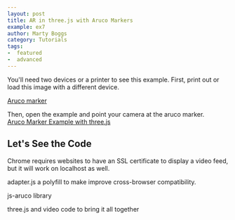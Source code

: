 ```yaml
---
layout: post
title: AR in three.js with Aruco Markers
example: ex7
author: Marty Boggs
category: Tutorials
tags:
-  featured
-  advanced
---
```


You'll need two devices or a printer to see this example. First, print out or load this image with a different device.<br>
<!--more-->
<a href="https://martyboggs.github.io/aruco-marker-example/images/aruco.jpg" target="_blank">Aruco marker</a> <i class="fa fa-external-link"></i>

Then, open the example and point your camera at the aruco marker.<br>
<a href="https://martyboggs.github.io/aruco-marker-example" target="_blank">Aruco Marker Example with three.js</a> <i class="fa fa-external-link"></i>




## Let's See the Code

Chrome requires websites to have an SSL certificate to display a video feed, but it will work on localhost as well.

adapter.js a polyfill to make improve cross-browser compatibility.

js-aruco library

three.js and video code to bring it all together


<!--Ok, now that you have your JSON file we can get it into the browser. To get started, we'll use this <a href="{{site.url}}/threejs-world-blank-template.html" download="threejs-world-{{page.example}}.html">basic template <i class="fa fa-download"></i></a> that I use in a lot of posts. Open the template to follow along.
-->